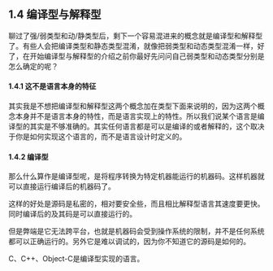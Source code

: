 ## 1.4 编译型与解释型

聊过了强/弱类型和动/静类型后，剩下一个容易混进来的概念就是编译型和解释型了。有些人会把编译类型和静态类型混淆，就像把弱类型和动态类型混淆一样，好了，在开始编译型与解释型的介绍之前你最好先问问自己弱类型和动态类型分别是怎么确定的呢？

#### 1.4.1 这不是语言本身的特征

其实我是不想把编译型和解释型这两个概念加在类型下面来说明的，因为这两个概念本身并不是语言本身的特性，而是语言实现上的特性。所以我们说某个语言是编译型的其实是不够准确的。其实任何语言都是可以是编译的或者解释的，这个取决于你是如何实现这个语言的，而不是语言设计时定义的。


#### 1.4.2 编译型

那么什么算作是编译型呢，是将程序转换为特定机器能运行的机器码。这样机器就可以直接运行编译后的机器码了。

这样的好处是源码是私密的，相对要安全些，而且相比解释型语言其速度要更快。同时编译后的及其码是可以直接运行的。

但是弊端是它无法跨平台，也就是机器码会受到操作系统的限制，并不是任何系统都可以正确运行的。另外它是难以调试的，因为你不知道它的源码是如何的。

C、C++、Object-C是编译型实现的语言。


